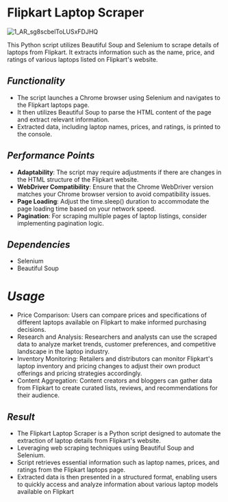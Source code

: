 # Flipkart Laptop Scraper

![1_AR_sg8scbelToLUSxFDJHQ](https://github.com/user-attachments/assets/1091de0c-2e8a-406c-ac65-7e82dc02bc60)


This Python script utilizes Beautiful Soup and Selenium to scrape details of laptops from Flipkart. It extracts information such as the name, price, and ratings of various laptops listed on Flipkart's website.


## *Functionality*

- The script launches a Chrome browser using Selenium and navigates to the Flipkart laptops page.
- It then utilizes Beautiful Soup to parse the HTML content of the page and extract relevant information.
- Extracted data, including laptop names, prices, and ratings, is printed to the console.

## *Performance Points*

- **Adaptability**: The script may require adjustments if there are changes in the HTML structure of the Flipkart website.
- **WebDriver Compatibility**: Ensure that the Chrome WebDriver version matches your Chrome browser version to avoid compatibility issues.
- **Page Loading**: Adjust the time.sleep() duration to accommodate the page loading time based on your network speed.
- **Pagination**: For scraping multiple pages of laptop listings, consider implementing pagination logic.

## *Dependencies*

- Selenium
- Beautiful Soup


# *Usage*

* Price Comparison: Users can compare prices and specifications of different laptops available on Flipkart to make informed purchasing 
 decisions.
* Research and Analysis: Researchers and analysts can use the scraped data to analyze market trends, customer preferences, and competitive landscape in the laptop industry.
* Inventory Monitoring: Retailers and distributors can monitor Flipkart's laptop inventory and pricing changes to adjust their own product offerings and pricing strategies accordingly.
* Content Aggregation: Content creators and bloggers can gather data from Flipkart to create curated lists, reviews, and recommendations for their audience.

  
## *Result*
- The Flipkart Laptop Scraper is a Python script designed to automate the extraction of laptop details from Flipkart's website.
- Leveraging web scraping techniques using Beautiful Soup and Selenium.
- Script retrieves essential information such as laptop names, prices, and ratings from the Flipkart laptops page.
- Extracted data is then presented in a structured format, enabling users to quickly access and analyze information about various laptop 
  models available on Flipkart
